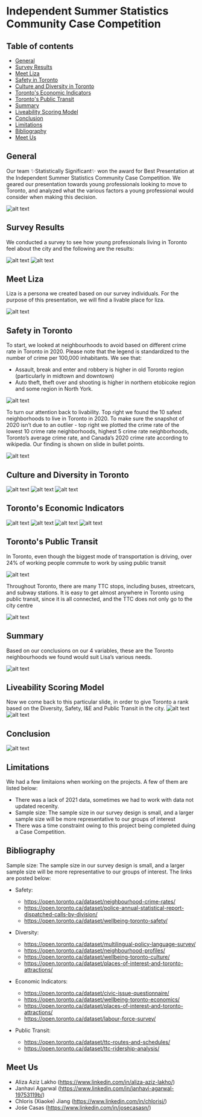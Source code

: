 # Independent Summer Statistics Community Case Competition

## Table of contents
* [General](#general)
* [Survey Results](#survey-results)
* [Meet Liza](#meet-liza)
* [Safety in Toronto](#safety)
* [Culture and Diversity in Toronto](#culture-and-diversity-in-Toronto)
* [Toronto's Economic Indicators](#torontos-economic-indicators)
* [Toronto's Public Transit](#torontos-public-transit)
* [Summary](#summary)
* [Liveability Scoring Model](#liveability-scoring-model)
* [Conclusion](#conclusion)
* [Limitations](#limitations)
* [Bibliography](#bibliography)
* [Meet Us](#meet-us)

## General

Our team ✨Statistically Significant✨ won the award for Best Presentation at the Independent Summer Statistics Community Case Competition. We geared our presentation towards young professionals looking to move to Toronto, and analyzed what the various factors a young professional would consider when making this decision. 

![alt text](https://github.com/alizaazizlakho/ISSC-Case-Comp/blob/main/images/1.png)

## Survey Results
We conducted a survey to see how young professionals living in Toronto feel about the city and the following are the results:

![alt text](https://github.com/alizaazizlakho/ISSC-Case-Comp/blob/main/images/2.png)
![alt text](https://github.com/alizaazizlakho/ISSC-Case-Comp/blob/main/images/3.png)


## Meet Liza
Liza is a persona we created based on our survey individuals. For the purpose of this presentation, we will find a livable place for liza.


![alt text](https://github.com/alizaazizlakho/ISSC-Case-Comp/blob/main/images/4.png)


## Safety in Toronto

To start, we looked at neighbourhoods to avoid based on different crime rate in Toronto in 2020.
Please note that the legend is standardized to the number of crime per 100,000 inhabitants.
We see that:
* Assault, break and enter and robbery is higher in old Toronto region (particularly in midtown and downtown)
* Auto theft, theft over and shooting is higher in northern etobicoke region and some region in North York.



![alt text](https://github.com/alizaazizlakho/ISSC-Case-Comp/blob/main/images/5.png)

To turn our attention back to livability. Top right we found the 10 safest neighborhoods to live in Toronto in 2020. 
To make sure the snapshot of 2020 isn’t due to an outlier - top right we plotted the crime rate of the lowest 10 crime rate neighborhoods, highest 5 crime rate neighborhoods, Toronto’s average crime rate, and Canada’s 2020 crime rate according to wikipedia. Our finding is shown on slide in bullet points.


![alt text](https://github.com/alizaazizlakho/ISSC-Case-Comp/blob/main/images/6.png)


## Culture and Diversity in Toronto

![alt text](https://github.com/alizaazizlakho/ISSC-Case-Comp/blob/main/images/7.png)
![alt text](https://github.com/alizaazizlakho/ISSC-Case-Comp/blob/main/images/8.png)
![alt text](https://github.com/alizaazizlakho/ISSC-Case-Comp/blob/main/images/9.png)


## Toronto's Economic Indicators

![alt text](https://github.com/alizaazizlakho/ISSC-Case-Comp/blob/main/images/10.png)
![alt text](https://github.com/alizaazizlakho/ISSC-Case-Comp/blob/main/images/11.png)
![alt text](https://github.com/alizaazizlakho/ISSC-Case-Comp/blob/main/images/12.png)
![alt text](https://github.com/alizaazizlakho/ISSC-Case-Comp/blob/main/images/13.png)



## Toronto's Public Transit

In Toronto, even though the biggest mode of transportation is driving, over 24% of working people commute to work by using public transit

![alt text](https://github.com/alizaazizlakho/ISSC-Case-Comp/blob/main/images/14.png)

Throughout Toronto, there are many TTC stops, including buses, streetcars, and subway stations.
It is easy to get almost anywhere in Toronto using public transit, since it is all connected, and the TTC does not only go to the city centre

![alt text](https://github.com/alizaazizlakho/ISSC-Case-Comp/blob/main/images/15.png)



## Summary
Based on our conclusions on our 4 variables, these are the Toronto neighbourhoods we found would suit Lisa’s various needs. 

![alt text](https://github.com/alizaazizlakho/ISSC-Case-Comp/blob/main/images/16.png)



## Liveability Scoring Model
Now we come back to this particular slide, in order to give Toronto a rank based on the Diversity, Safety, I&E and Public Transit in the city.
![alt text](https://github.com/alizaazizlakho/ISSC-Case-Comp/blob/main/images/17.png)
![alt text](https://github.com/alizaazizlakho/ISSC-Case-Comp/blob/main/images/18.png)



## Conclusion

![alt text](https://github.com/alizaazizlakho/ISSC-Case-Comp/blob/main/images/19.png)



## Limitations

We had a few limitaions when working on the projects. A few of them are listed below:
* There was a lack of 2021 data, sometimes we had to work with data not updated recenlty.
* Sample size: The sample size in our survey design is small, and a larger sample size will be more representative to our groups of interest
* There was a time constraint owing to this project being completed duing a Case Competition.




## Bibliography

Sample size: The sample size in our survey design is small, and a larger sample size will be more representative to our groups of interest. The links are posted below:

* Safety:
  * https://open.toronto.ca/dataset/neighbourhood-crime-rates/
  * https://open.toronto.ca/dataset/police-annual-statistical-report-dispatched-calls-by-division/
  * https://open.toronto.ca/dataset/wellbeing-toronto-safety/

* Diversity:
  * https://open.toronto.ca/dataset/multilingual-policy-language-survey/
  * https://open.toronto.ca/dataset/neighbourhood-profiles/
  * https://open.toronto.ca/dataset/wellbeing-toronto-culture/
  * https://open.toronto.ca/dataset/places-of-interest-and-toronto-attractions/ 

* Economic Indicators:
  * https://open.toronto.ca/dataset/civic-issue-questionnaire/ 
  * https://open.toronto.ca/dataset/wellbeing-toronto-economics/
  * https://open.toronto.ca/dataset/places-of-interest-and-toronto-attractions/
  * https://open.toronto.ca/dataset/labour-force-survey/

* Public Transit:
  * https://open.toronto.ca/dataset/ttc-routes-and-schedules/
  * https://open.toronto.ca/dataset/ttc-ridership-analysis/


## Meet Us

* Aliza Aziz Lakho (https://www.linkedin.com/in/aliza-aziz-lakho/)
* Janhavi Agarwal (https://www.linkedin.com/in/janhavi-agarwal-19753119b/)
* Chloris (Xiaoke) Jiang (https://www.linkedin.com/in/chlorisj/)
* Jośe Casas (https://www.linkedin.com/in/josecasasn/)

